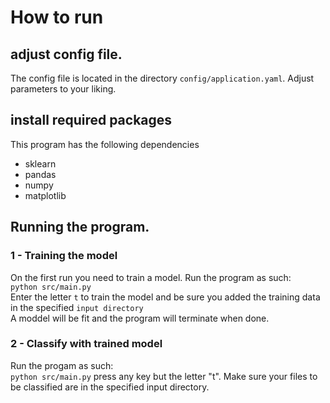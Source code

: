 # How to run

## adjust config file.
The config file is located in the directory `config/application.yaml`. Adjust parameters to your liking.

## install required packages  
This program has the following dependencies  
*  sklearn
*  pandas
*  numpy
*  matplotlib

## Running the program.
### 1 - Training the model
On the first run you need to train a model. Run the program as such:  
`python src/main.py`  
Enter the letter `t` to train the model and be sure you added the training data in the specified `input directory`  
A moddel will be fit and the program will terminate when done.  

### 2 - Classify with trained model
Run the progam as such:  
`python src/main.py` 
press any key but the letter "t".
Make sure your files to be classified are in the specified input directory. 


